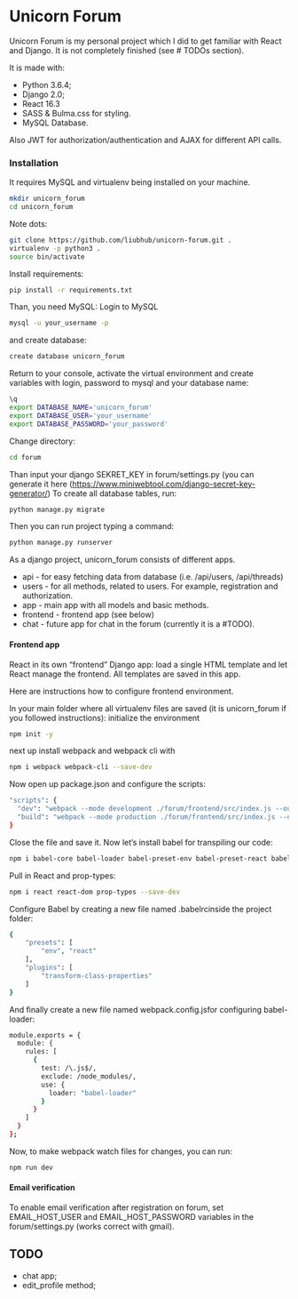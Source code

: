 # Unicorn Forum

Unicorn Forum is my personal project which I did to get familiar with React and Django. 
It is not completely finished (see # TODOs section).

It is made with:
  - Python 3.6.4;
  - Django 2.0;
  - React 16.3
  - SASS & Bulma.css for styling.
  - MySQL Database.

Also JWT for authorization/authentication and AJAX for different
API calls. 
 
### Installation

It requires MySQL and virtualenv being installed on your machine.

```sh
mkdir unicorn_forum
cd unicorn_forum
```
Note dots:
```sh
git clone https://github.com/liubhub/unicorn-forum.git .
virtualenv -p python3 .
source bin/activate
```
Install requirements:
```sh
pip install -r requirements.txt
```
Than, you need MySQL:
Login to MySQL
```sh
mysql -u your_username -p
```
and create database:
```sh
create database unicorn_forum
```
Return to your console, activate the virtual environment and create variables with login,
password to mysql and your database name:
```sh
\q
export DATABASE_NAME='unicorn_forum'
export DATABASE_USER='your_username'
export DATABASE_PASSWORD='your_password'
```
Change directory:
```sh
cd forum
```
Than input your django SEKRET_KEY in forum/settings.py (you can generate it here
(https://www.miniwebtool.com/django-secret-key-generator/)
To create all database tables, run:
```sh
python manage.py migrate 
```
Then you can run project typing a command:
```sh
python manage.py runserver
```

As a django project, unicorn_forum consists of different apps.
- api - for easy fetching data from database (i.e. /api/users, /api/threads)
- users - for all methods, related to users. For example, registration and authorization.
- app - main app with all models and basic methods.
- frontend - frontend app (see below)
- chat - future app for chat in the forum (currently it is a #TODO). 

#### Frontend app
React in its own “frontend” Django app: load a single HTML template and let React manage the frontend. All templates are saved in this app. 

Here are instructions how to configure frontend environment.

In your main folder where all virtualenv files are saved 
(it is unicorn_forum if you followed instructions):
initialize the environment
```sh
npm init -y
```
next up install webpack and webpack cli with
```sh
npm i webpack webpack-cli --save-dev
```
Now open up package.json and configure the scripts:
```sh
"scripts": {
  "dev": "webpack --mode development ./forum/frontend/src/index.js --output ./project/frontend/static/frontend/main.js",
  "build": "webpack --mode production ./forum/frontend/src/index.js --output ./project/frontend/static/frontend/main.js"
}
```
Close the file and save it.
Now let’s install babel for transpiling our code:
```sh
npm i babel-core babel-loader babel-preset-env babel-preset-react babel-plugin-transform-class-properties --save-dev
```
Pull in React and prop-types:
```sh
npm i react react-dom prop-types --save-dev
```
Configure Babel by creating a new file named .babelrcinside the project folder:
```sh
{
    "presets": [
        "env", "react"
    ],
    "plugins": [
        "transform-class-properties"
    ]
}
```
And finally create a new file named webpack.config.jsfor configuring babel-loader:
```sh
module.exports = {
  module: {
    rules: [
      {
        test: /\.js$/,
        exclude: /node_modules/,
        use: {
          loader: "babel-loader"
        }
      }
    ]
  }
};
```
Now, to make webpack watch files for changes, you can run:
```sh
npm run dev
```

#### Email verification
To enable email verification after registration on forum, set EMAIL_HOST_USER and EMAIL_HOST_PASSWORD
variables in the forum/settings.py (works correct with gmail).

## TODO
- chat app;
- edit_profile method;